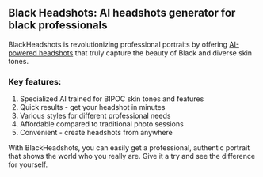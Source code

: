 ## Black Headshots: AI headshots generator for black professionals
BlackHeadshots is revolutionizing professional portraits by offering [AI-powered headshots](https://www.blackheadshots.com) that truly capture the beauty of Black and diverse skin tones.

### Key features:
1. Specialized AI trained for BIPOC skin tones and features
2. Quick results - get your headshot in minutes
3. Various styles for different professional needs
4. Affordable compared to traditional photo sessions
5. Convenient - create headshots from anywhere

With BlackHeadshots, you can easily get a professional, authentic portrait that shows the world who you really are. Give it a try and see the difference for yourself.
